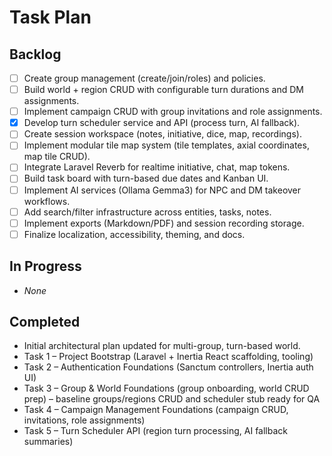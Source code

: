 # Task Plan

## Backlog
- [ ] Create group management (create/join/roles) and policies.
- [ ] Build world + region CRUD with configurable turn durations and DM assignments.
- [ ] Implement campaign CRUD with group invitations and role assignments.
- [x] Develop turn scheduler service and API (process turn, AI fallback).
- [ ] Create session workspace (notes, initiative, dice, map, recordings).
- [ ] Implement modular tile map system (tile templates, axial coordinates, map tile CRUD).
- [ ] Integrate Laravel Reverb for realtime initiative, chat, map tokens.
- [ ] Build task board with turn-based due dates and Kanban UI.
- [ ] Implement AI services (Ollama Gemma3) for NPC and DM takeover workflows.
- [ ] Add search/filter infrastructure across entities, tasks, notes.
- [ ] Implement exports (Markdown/PDF) and session recording storage.
- [ ] Finalize localization, accessibility, theming, and docs.

## In Progress
- _None_

## Completed
- Initial architectural plan updated for multi-group, turn-based world.
- Task 1 – Project Bootstrap (Laravel + Inertia React scaffolding, tooling)
- Task 2 – Authentication Foundations (Sanctum controllers, Inertia auth UI)
- Task 3 – Group & World Foundations (group onboarding, world CRUD prep) – baseline groups/regions CRUD and scheduler stub ready for QA
- Task 4 – Campaign Management Foundations (campaign CRUD, invitations, role assignments)
- Task 5 – Turn Scheduler API (region turn processing, AI fallback summaries)
